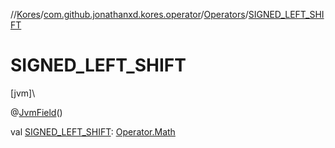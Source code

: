 //[Kores](../../../index.md)/[com.github.jonathanxd.kores.operator](../index.md)/[Operators](index.md)/[SIGNED_LEFT_SHIFT](-s-i-g-n-e-d_-l-e-f-t_-s-h-i-f-t.md)

# SIGNED_LEFT_SHIFT

[jvm]\

@[JvmField](https://kotlinlang.org/api/latest/jvm/stdlib/kotlin.jvm/-jvm-field/index.html)()

val [SIGNED_LEFT_SHIFT](-s-i-g-n-e-d_-l-e-f-t_-s-h-i-f-t.md): [Operator.Math](../-operator/-math/index.md)
